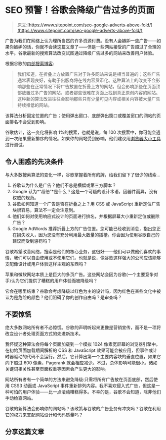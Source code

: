 # SEO 预警！谷歌会降级广告过多的页面

> 原文:[https://www.sitepoint.com/seo-google-adverts-above-fold/](https://www.sitepoint.com/seo-google-adverts-above-fold/)

广告为我们在网络上认为理所当然的许多资源付费。没有人会嫉妒一些广告——如果你嫉妒的话，你就不会读这篇文章了——但是一些网站接受的广告超过了合理的水平。谷歌最新的搜索算法改变试图通过降级广告过多的网站来改善用户体验。

根据谷歌的[内部搜索博客](http://insidesearch.blogspot.com/2012/01/page-layout-algorithm-improvement.html):

> 我们知道，在折叠上方放置广告对于许多网站来说是相当普遍的；这些广告通常表现良好，有助于出版商将在线内容货币化。这种算法上的改变不会影响那些在正常情况下将广告放置在折叠上方的网站，但会影响那些在页面顶部放置过多广告的网站，或者那些很难在页面上找到真正原创内容的网站。这种新的算法改进往往会影响那些只有少量可见内容或相关内容被大量广告持续推低的网站。

该算法分析固定位置的广告；使用弹出窗口、底部弹出窗口或覆盖窗口的网站的页面排名不会受到影响。

谷歌估计，这一变化将影响 1%的搜索，也就是说，每 100 次搜索中，你可能会遇到一次结果重新排序的情况。如果你的网站受到影响，他们建议用[浏览器大小工具](http://browsersize.googlelabs.com/)进行测试。

## 令人困惑的先决条件

与大多数搜索算法的变化一样，谷歌掌握着所有的牌，给我们留下了很少的线索…

1.  谷歌认为什么是广告？他们不总是横幅或第三方脚本？
2.  Google 认为*“超倍”*是什么？这是一个可疑的设计术语，因器件而异，没有权威的规范。
3.  谷歌如何知道一个广告是否在折叠之上？用 CSS 或 JavaScript 重新定位广告块很容易，算法不一定会注意到。
4.  他们如何对使用响应式设计的页面进行排名，并根据屏幕大小重新定位或删除广告？
5.  Google AdWords 推荐折叠上方的广告位置。您可能已经收到消息，指出您正在损失收入，因为您没有充分利用最大数量的插槽。你会因为使用谷歌自己的建议而受到惩罚吗？

谷歌希望改善网络，搜索是他们的核心业务，这很好——他们可以做他们喜欢的事情，我们可以自由使用或不使用它们。也就是说，像谷歌这样强大的公司应该能够支配像设计或用户体验这样主观的东西吗？

苹果和微软网站本质上是巨大的多页广告。这些网站会因为谷歌(一个主要竞争对手)认为它们提供了糟糕的用户体验而被降级吗？

它会在哪里结束？谷歌会考虑降级以红色为主的设计吗，因为红色在某些文化中被认为是危险的颜色？他们阻碍了你的创作自由吗？是审查吗？

## 不要惊慌

绝大多数网站所有者不必惊慌。谷歌的声明听起来更像是营销宣传，而不是一项将改变设计者处理页面方式的先进新技术。

我怀疑这种算法会将每个页面加载到一个模拟 1024 像素宽屏幕的浏览器引擎中。在初始页面加载期间解析的 CSS 和 JavaScript 效果可能会被应用，但事件或计时器驱动的代码不会运行。然后，它计算出第一个主要内容块的垂直位置，如果它向下超过 600 像素，Pagerank 就会相应减少。不过，总体影响可能很小。诸如关键词相关性甚至页面权重等因素会产生更大的影响。

网站所有者有一个简单的方法来避免降级:只需将所有广告放在页面底部，然后使用 CSS3 动画或 JavaScript 事件重新排列内容。我不喜欢侵入式广告，但这是一种可怕的用户体验——比一点滚动糟糕得多。不幸的是，谷歌不会知道，除非他们手动检查网站。

谷歌的新算法会影响你的网站吗？该政策与谷歌的广告业务有冲突吗？谷歌在利用它的权力来支配网站设计和代码质量吗？

## 分享这篇文章